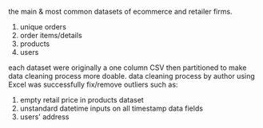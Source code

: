 the main & most common datasets of ecommerce and retailer firms.
1. unique orders
2. order items/details
3. products
4. users

each dataset were originally a one column CSV then partitioned to make data cleaning process more doable.
data cleaning process by author using Excel was successfully fix/remove outliers such as:
1. empty retail price in products dataset
2. unstandard datetime inputs on all timestamp data fields
3. users' address
